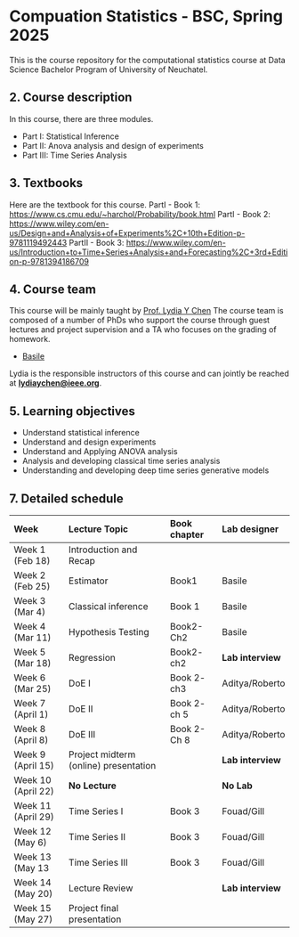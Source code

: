 # Compuation Statistics - BSC, Spring 2025

This is the course repository for the computational statistics course at Data Science Bachelor Program of University of Neuchatel.


##  2. <a name='Coursedescription'></a>Course description

In this course, there are three modules. 
- Part I:  Statistical Inference
- Part II:  Anova analysis and design of experiments
- Part III: Time Series Analysis


##  3. <a name='Textbooks'></a>Textbooks
Here are the textbook for this course.
PartI - Book 1: https://www.cs.cmu.edu/~harchol/Probability/book.html
PartI - Book 2:  https://www.wiley.com/en-us/Design+and+Analysis+of+Experiments%2C+10th+Edition-p-9781119492443
PartII - Book 3: https://www.wiley.com/en-us/Introduction+to+Time+Series+Analysis+and+Forecasting%2C+3rd+Edition-p-9781394186709

##  4. <a name='Courseteam'></a>Course team

This course will be mainly taught by [Prof. Lydia Y Chen](https://lydiaychen.github.io/)  The course team is composed of a number of PhDs  who support the course through guest lectures and project supervision and a TA who focuses on the grading of homework. 

-  [Basile ](mailto:abele.malan@unine.ch)

Lydia is the responsible instructors of this course and can jointly be reached at **lydiaychen@ieee.org**.

##  5. <a name='Learningobjectives'></a>Learning objectives
- Understand statistical inference
- Understand and design experiments
- Understand and Applying ANOVA analysis
- Analysis and developing classical time series analysis
- Understanding and developing deep time series generative models


##  7. <a name='Detailedschedule'></a>Detailed schedule


**Week**|**Lecture Topic**|**Book chapter**|**Lab designer**
:-----|:-----|:-----|:-----
Week 1 (Feb 18) | Introduction and Recap|  | 
Week 2 (Feb 25) | Estimator |Book1 | Basile | 
Week 3 (Mar 4) | Classical inference | Book 1 | Basile|
Week 4 (Mar 11) | Hypothesis Testing   | Book2-Ch2| Basile |
Week 5 (Mar 18) | Regression |Book2- ch2| **Lab interview**|
Week 6 (Mar 25) | DoE I| Book 2- ch3  | Aditya/Roberto |
Week 7 (April 1) | DoE II |Book 2- ch 5| Aditya/Roberto|
Week 8 (April 8) | DoE III | Book 2- Ch 8 | Aditya/Roberto |
Week 9 (April 15) |Project midterm (online) presentation   | | **Lab interview** |
Week 10 (April 22) | **No Lecture**|   | **No Lab** 
Week 11 (April 29)  |  Time Series  I | Book 3  |  Fouad/Gill|
Week 12 (May 6) | Time Series  II | Book 3  | Fouad/Gill |
Week 13 (May 13 | Time Series III | Book 3 |  Fouad/Gill|
Week 14 (May 20) | Lecture Review   | | **Lab interview**|
Week 15 (May 27) | Project final presentation | | |

